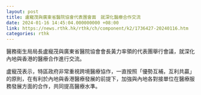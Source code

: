 ```yaml
---
layout: post
title: 盧寵茂與廣東省醫院協會代表團會面　就深化醫療合作交流
date: 2024-01-16 14:45:04.000000000 +08:00
link: https://news.rthk.hk/rthk/ch/component/k2/1736427-20240116.htm
categories: rthk
---
```


醫務衞生局局長盧寵茂與廣東省醫院協會會長黃力率領的代表團舉行會議，就深化內地與香港的醫療合作進行交流。

盧寵茂表示，特區政府非常重視跨境醫療協作，一直按照「優勢互補，互利共贏」的原則，在有利於內地與香港醫療發展的前提下，加強與內地各對接單位在醫療服務發展方面的合作，共同提高醫療水準。

